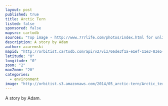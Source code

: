 ```yaml
---
layout: post
published: true
title: Arctic Tern
listed: false
sponsored: false
mapsrc: cartodb
sources: "Top image - http://www.777life.com/photos/index.html for unlimited free use – 777life contents were recently moved to http://deitti.kotisatama.net/suomi/photo.php (February 2006)"
description: A story by Adam
author: azaremski
mapid: "http://orbitist.cartodb.com/api/v2/viz/66de3f1a-e1ef-11e3-83e5-0e73339ffa50/viz.json"
latitude: "0"
longitude: "0"
zoom: "2"
maxZoom: "20"
categories: 
  - environment
image: "http://orbitist.s3.amazonaws.com/2014/05_arctic-tern/Arctic_terns2.jpg"
---
```


A story by Adam.
